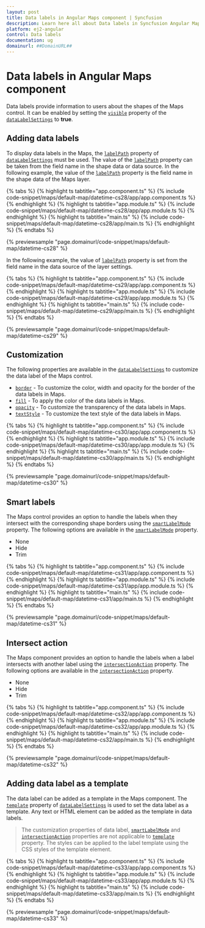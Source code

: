 ```yaml
---
layout: post
title: Data labels in Angular Maps component | Syncfusion
description: Learn here all about Data labels in Syncfusion Angular Maps component of Syncfusion Essential JS 2 and more.
platform: ej2-angular
control: Data labels 
documentation: ug
domainurl: ##DomainURL##
---
```


# Data labels in Angular Maps component

Data labels provide information to users about the shapes of the Maps control. It can be enabled by setting the [`visible`](https://ej2.syncfusion.com/angular/documentation/api/maps/dataLabelSettingsModel/#visible) property of the [`dataLabelSettings`](https://ej2.syncfusion.com/angular/documentation/api/maps/dataLabelSettingsModel/) to **true**.

## Adding data labels

To display data labels in the Maps, the [`labelPath`](https://ej2.syncfusion.com/angular/documentation/api/maps/dataLabelSettingsModel/#labelpath) property of [`dataLabelSettings`](https://ej2.syncfusion.com/angular/documentation/api/maps/dataLabelSettingsModel/) must be used. The value of the [`labelPath`](https://ej2.syncfusion.com/angular/documentation/api/maps/dataLabelSettingsModel/#labelpath) property can be taken from the field name in the shape data or data source. In the following example, the value of the [`labelPath`](https://ej2.syncfusion.com/angular/documentation/api/maps/dataLabelSettingsModel/#labelpath) property is the field name in the shape data of the Maps layer.

{% tabs %}
{% highlight ts tabtitle="app.component.ts" %}
{% include code-snippet/maps/default-map/datetime-cs28/app/app.component.ts %}
{% endhighlight %}
{% highlight ts tabtitle="app.module.ts" %}
{% include code-snippet/maps/default-map/datetime-cs28/app/app.module.ts %}
{% endhighlight %}
{% highlight ts tabtitle="main.ts" %}
{% include code-snippet/maps/default-map/datetime-cs28/app/main.ts %}
{% endhighlight %}
{% endtabs %}
  
{% previewsample "page.domainurl/code-snippet/maps/default-map/datetime-cs28" %}

In the following example, the value of [`labelPath`](https://ej2.syncfusion.com/angular/documentation/api/maps/dataLabelSettingsModel/#labelpath) property is set from the field name in the data source of the layer settings.

{% tabs %}
{% highlight ts tabtitle="app.component.ts" %}
{% include code-snippet/maps/default-map/datetime-cs29/app/app.component.ts %}
{% endhighlight %}
{% highlight ts tabtitle="app.module.ts" %}
{% include code-snippet/maps/default-map/datetime-cs29/app/app.module.ts %}
{% endhighlight %}
{% highlight ts tabtitle="main.ts" %}
{% include code-snippet/maps/default-map/datetime-cs29/app/main.ts %}
{% endhighlight %}
{% endtabs %}
  
{% previewsample "page.domainurl/code-snippet/maps/default-map/datetime-cs29" %}

## Customization

The following properties are available in the [`dataLabelSettings`](https://ej2.syncfusion.com/angular/documentation/api/maps/dataLabelSettingsModel/) to customize the data label of the Maps control.

* [`border`](https://ej2.syncfusion.com/angular/documentation/api/maps/dataLabelSettingsModel/#border) - To customize the color, width and opacity for the border of the data labels in Maps.
* [`fill`](https://ej2.syncfusion.com/angular/documentation/api/maps/dataLabelSettingsModel/#fill) - To apply the color of the data labels in Maps.
* [`opacity`](https://ej2.syncfusion.com/angular/documentation/api/maps/dataLabelSettingsModel/#opacity) - To customize the transparency of the data labels in Maps.
* [`textStyle`](https://ej2.syncfusion.com/angular/documentation/api/maps/dataLabelSettingsModel/#textstyle) - To customize the text style of the data labels in Maps.

{% tabs %}
{% highlight ts tabtitle="app.component.ts" %}
{% include code-snippet/maps/default-map/datetime-cs30/app/app.component.ts %}
{% endhighlight %}
{% highlight ts tabtitle="app.module.ts" %}
{% include code-snippet/maps/default-map/datetime-cs30/app/app.module.ts %}
{% endhighlight %}
{% highlight ts tabtitle="main.ts" %}
{% include code-snippet/maps/default-map/datetime-cs30/app/main.ts %}
{% endhighlight %}
{% endtabs %}
  
{% previewsample "page.domainurl/code-snippet/maps/default-map/datetime-cs30" %}

## Smart labels

The Maps control provides an option to handle the labels when they intersect with the corresponding shape borders using the [`smartLabelMode`](https://ej2.syncfusion.com/angular/documentation/api/maps/dataLabelSettingsModel/#smartlabelmode) property. The following options are available in the [`smartLabelMode`](https://ej2.syncfusion.com/angular/documentation/api/maps/dataLabelSettingsModel/#smartlabelmode) property.

* None
* Hide
* Trim

{% tabs %}
{% highlight ts tabtitle="app.component.ts" %}
{% include code-snippet/maps/default-map/datetime-cs31/app/app.component.ts %}
{% endhighlight %}
{% highlight ts tabtitle="app.module.ts" %}
{% include code-snippet/maps/default-map/datetime-cs31/app/app.module.ts %}
{% endhighlight %}
{% highlight ts tabtitle="main.ts" %}
{% include code-snippet/maps/default-map/datetime-cs31/app/main.ts %}
{% endhighlight %}
{% endtabs %}
  
{% previewsample "page.domainurl/code-snippet/maps/default-map/datetime-cs31" %}

## Intersect action

The Maps component provides an option to handle the labels when a label intersects with another label using the [`intersectionAction`](https://ej2.syncfusion.com/angular/documentation/api/maps/dataLabelSettingsModel/#intersectionaction) property. The following options are available in the [`intersectionAction`](https://ej2.syncfusion.com/angular/documentation/api/maps/dataLabelSettingsModel/#intersectionaction) property.

* None
* Hide
* Trim

{% tabs %}
{% highlight ts tabtitle="app.component.ts" %}
{% include code-snippet/maps/default-map/datetime-cs32/app/app.component.ts %}
{% endhighlight %}
{% highlight ts tabtitle="app.module.ts" %}
{% include code-snippet/maps/default-map/datetime-cs32/app/app.module.ts %}
{% endhighlight %}
{% highlight ts tabtitle="main.ts" %}
{% include code-snippet/maps/default-map/datetime-cs32/app/main.ts %}
{% endhighlight %}
{% endtabs %}
  
{% previewsample "page.domainurl/code-snippet/maps/default-map/datetime-cs32" %}

## Adding data label as a template

The data label can be added as a template in the Maps component. The [`template`](https://ej2.syncfusion.com/angular/documentation/api/maps/dataLabelSettingsModel/#template) property of [`dataLabelSettings`](https://ej2.syncfusion.com/angular/documentation/api/maps/dataLabelSettingsModel) is used to set the data label as a template. Any text or HTML element can be added as the template in data labels.

>The customization properties of data label, [`smartLabelMode`](https://ej2.syncfusion.com/angular/documentation/api/maps/dataLabelSettingsModel/#smartlabelmode) and [`intersectionAction`](https://ej2.syncfusion.com/angular/documentation/api/maps/dataLabelSettingsModel/#intersectionaction) properties are not applicable to [`template`](https://ej2.syncfusion.com/angular/documentation/api/maps/dataLabelSettingsModel/#template) property. The styles can be applied to the label template using the CSS styles of the template element.

{% tabs %}
{% highlight ts tabtitle="app.component.ts" %}
{% include code-snippet/maps/default-map/datetime-cs33/app/app.component.ts %}
{% endhighlight %}
{% highlight ts tabtitle="app.module.ts" %}
{% include code-snippet/maps/default-map/datetime-cs33/app/app.module.ts %}
{% endhighlight %}
{% highlight ts tabtitle="main.ts" %}
{% include code-snippet/maps/default-map/datetime-cs33/app/main.ts %}
{% endhighlight %}
{% endtabs %}
  
{% previewsample "page.domainurl/code-snippet/maps/default-map/datetime-cs33" %}